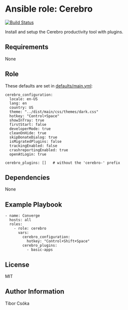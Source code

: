 Ansible role: Cerebro
=========

[![Build Status](https://travis-ci.com/Provizanta/ansible-role-cerebro.svg?branch=master)](https://travis-ci.com/Provizanta/ansible-role-cerebro)

Install and setup the Cerebro productivity tool with plugins.

Requirements
------------

None

Role
--------------

These defaults are set in [defaults/main.yml](./defaults/main.yml):

    cerebro_configuration:
      locale: en-US
      lang: en
      country: US
      theme: "../dist/main/css/themes/dark.css"
      hotkey: "Control+Space"
      showInTray: true
      firstStart: false
      developerMode: true
      cleanOnHide: true
      skipDonateDialog: true
      isMigratedPlugins: false
      trackingEnabled: false
      crashreportingEnabled: true
      openAtLogin: true

    cerebro_plugins: []   # without the 'cerebro-' prefix

Dependencies
------------

None

Example Playbook
----------------

    - name: Converge
      hosts: all
      roles:
        - role: cerebro
          vars:
            cerebro_configuration:
              hotkey: "Control+Shift+Space"
            cerebro_plugins:
              - basic-apps

License
-------

MIT

Author Information
------------------

Tibor Csóka
